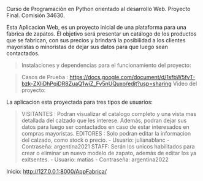 Curso de Programación en Python orientado al desarrollo Web.
Proyecto Final. Comisión 34630. 

Esta Aplicacion Web, es un proyecto inicial de una plataforma para una fabrica de zapatos. El objetivo será presentar un catálogo de los productos que se fabrican, con sus precios y brindará la posibilidad a los clientes mayoristas o minoristas de dejar sus datos para que luego sean contactados.

>Instalaciones y dependencias para el funcionamiento del proyecto:
<!-- .- python -- versión 3.10.6 .- pip install django --versión 4.1.2 .- pip install pillow -->
> Casos de Prueba : https://docs.google.com/document/d/1sfbW5fvT-bzk-ZXIiDhPqiDR8ZuaQ1wiZ_Fv5nUQuxo/edit?usp=sharing
> Video del proyecto: 


La aplicacion esta proyectada para tres tipos de usuarios:
> VISITANTES : Podran visualizar el catalogo completo y una vista mas detallada del calzado que les interese. Además, podran dejar sus datos para luego ser contactados en caso de estar interesados en compras mayoristas.
> EDITORES : Solo podran editar la informacion del calzado, como stock o precio.
    - Usuario: julianablanc
    - Contraseña: argentina2021
> STAFF: Serán los unicos habilitados para crear o eliminar un nuevo modelo de zapato, además de editar los ya exitsentes.
    - Usuario: matias
    - Contraseña: argentina2022


Inicio: http://127.0.0.1:8000/AppFabrica/